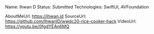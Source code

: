 Name: Ihwan D
Status: Submitted
Technologies: SwiftUI, AVFoundation

AboutMeUrl: https://ihwan.id
SourceUrl: https://github.com/IhwanID/wwdc20-rice-cooker-hack
VideoUrl: https://youtu.be/0fgdYEAn6MQ

<!---
EXAMPLE
Name: John Appleseed
Status: Submitted <or> Winner <or> Distinguished <or> Rejected
Technologies: SwiftUI, RealityKit, CoreGraphic

AboutMeUrl: https://linkedin.com/in/johnappleseed
SourceUrl: https://github.com/johnappleseed/wwdc2025
VideoUrl: https://youtu.be/ABCDE123456
-->
